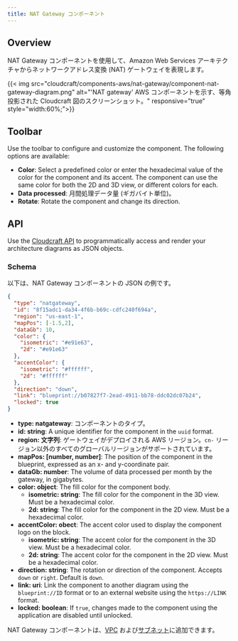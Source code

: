```yaml
---
title: NAT Gateway コンポーネント
---
```

## Overview

NAT Gateway コンポーネントを使用して、Amazon Web Services アーキテクチャからネットワークアドレス変換 (NAT) ゲートウェイを表現します。

{{< img src="cloudcraft/components-aws/nat-gateway/component-nat-gateway-diagram.png" alt="'NAT gateway' AWS コンポーネントを示す、等角投影された Cloudcraft 図のスクリーンショット。" responsive="true" style="width:60%;">}}

## Toolbar

Use the toolbar to configure and customize the component. The following options are available:

- **Color**: Select a predefined color or enter the hexadecimal value of the color for the component and its accent. The component can use the same color for both the 2D and 3D view, or different colors for each.
- **Data processed**: 月間処理データ量 (ギガバイト単位)。
- **Rotate**: Rotate the component and change its direction.

## API

Use the [Cloudcraft API][1] to programmatically access and render your architecture diagrams as JSON objects.

### Schema

以下は、NAT Gateway コンポーネントの JSON の例です。

```json
{
  "type": "natgateway",
  "id": "8f15adc1-da34-4f6b-b69c-cdfc240f694a",
  "region": "us-east-1",
  "mapPos": [-1.5,2],
  "dataGb": 10,
  "color": {
    "isometric": "#e91e63",
    "2d": "#e91e63"
  },
  "accentColor": {
    "isometric": "#ffffff",
    "2d": "#ffffff"
  },
  "direction": "down",
  "link": "blueprint://b07827f7-2ead-4911-bb78-ddc02dc07b24",
  "locked": true
}
```

- **type: natgateway**: コンポーネントのタイプ。
- **id: string**: A unique identifier for the component in the `uuid` format.
- **region: 文字列**: ゲートウェイがデプロイされる AWS リージョン。`cn-` リージョン以外のすべてのグローバルリージョンがサポートされています。
- **mapPos: [number, number]**: The position of the component in the blueprint, expressed as an x- and y-coordinate pair.
- **dataGb: number**: The volume of data processed per month by the gateway, in gigabytes.
- **color: object**: The fill color for the component body.
  - **isometric: string**: The fill color for the component in the 3D view. Must be a hexadecimal color.
  - **2d: string**: The fill color for the component in the 2D view. Must be a hexadecimal color.
- **accentColor: obect**: The accent color used to display the component logo on the block.
  - **isometric: string**: The accent color for the component in the 3D view. Must be a hexadecimal color.
  - **2d: string**: The accent color for the component in the 2D view. Must be a hexadecimal color.
- **direction: string**: The rotation or direction of the component. Accepts `down` or `right`. Default is `down`.
- **link: uri**: Link the component to another diagram using the `blueprint://ID` format or to an external website using the `https://LINK` format.
- **locked: boolean**: If `true`, changes made to the component using the application are disabled until unlocked.

NAT Gateway コンポーネントは、[VPC][2] および[サブネット][3]に追加できます。

[1]: https://developers.cloudcraft.co/
[2]: /ja/cloudcraft/components-aws/vpc/
[3]: /ja/cloudcraft/components-aws/subnet/
